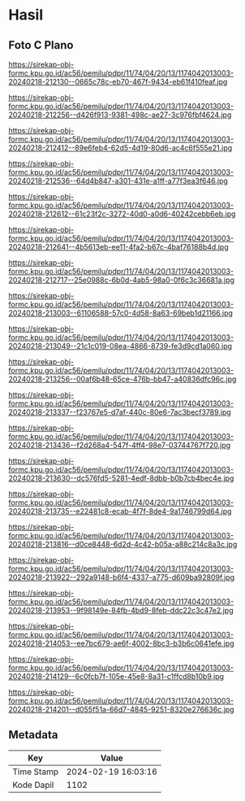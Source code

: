 # Hasil

## Foto C Plano

https://sirekap-obj-formc.kpu.go.id/ac56/pemilu/pdpr/11/74/04/20/13/1174042013003-20240218-212130--0665c78c-eb70-467f-9434-eb61f410feaf.jpg

https://sirekap-obj-formc.kpu.go.id/ac56/pemilu/pdpr/11/74/04/20/13/1174042013003-20240218-212256--d426f913-9381-498c-ae27-3c976fbf4624.jpg

https://sirekap-obj-formc.kpu.go.id/ac56/pemilu/pdpr/11/74/04/20/13/1174042013003-20240218-212412--89e6feb4-62d5-4d19-80d6-ac4c6f555e21.jpg

https://sirekap-obj-formc.kpu.go.id/ac56/pemilu/pdpr/11/74/04/20/13/1174042013003-20240218-212536--64d4b847-a301-431e-a1ff-a77f3ea3f646.jpg

https://sirekap-obj-formc.kpu.go.id/ac56/pemilu/pdpr/11/74/04/20/13/1174042013003-20240218-212612--61c23f2c-3272-40d0-a0d6-40242cebb6eb.jpg

https://sirekap-obj-formc.kpu.go.id/ac56/pemilu/pdpr/11/74/04/20/13/1174042013003-20240218-212641--4b5613eb-ee11-4fa2-b67c-4baf76188b4d.jpg

https://sirekap-obj-formc.kpu.go.id/ac56/pemilu/pdpr/11/74/04/20/13/1174042013003-20240218-212717--25e0988c-6b0d-4ab5-98a0-0f6c3c36681a.jpg

https://sirekap-obj-formc.kpu.go.id/ac56/pemilu/pdpr/11/74/04/20/13/1174042013003-20240218-213003--61106588-57c0-4d58-8a63-69beb1d21166.jpg

https://sirekap-obj-formc.kpu.go.id/ac56/pemilu/pdpr/11/74/04/20/13/1174042013003-20240218-213049--21c1c019-08ea-4866-8739-fe3d9cd1a060.jpg

https://sirekap-obj-formc.kpu.go.id/ac56/pemilu/pdpr/11/74/04/20/13/1174042013003-20240218-213256--00af6b48-65ce-476b-bb47-a40836dfc96c.jpg

https://sirekap-obj-formc.kpu.go.id/ac56/pemilu/pdpr/11/74/04/20/13/1174042013003-20240218-213337--f23767e5-d7af-440c-80e6-7ac3becf3789.jpg

https://sirekap-obj-formc.kpu.go.id/ac56/pemilu/pdpr/11/74/04/20/13/1174042013003-20240218-213436--f2d268a4-547f-4ff4-98e7-03744767f720.jpg

https://sirekap-obj-formc.kpu.go.id/ac56/pemilu/pdpr/11/74/04/20/13/1174042013003-20240218-213630--dc576fd5-5281-4edf-8dbb-b0b7cb4bec4e.jpg

https://sirekap-obj-formc.kpu.go.id/ac56/pemilu/pdpr/11/74/04/20/13/1174042013003-20240218-213735--e22481c8-ecab-4f7f-8de4-9a1746799d64.jpg

https://sirekap-obj-formc.kpu.go.id/ac56/pemilu/pdpr/11/74/04/20/13/1174042013003-20240218-213816--d0ce8448-6d2d-4c42-b05a-a88c214c8a3c.jpg

https://sirekap-obj-formc.kpu.go.id/ac56/pemilu/pdpr/11/74/04/20/13/1174042013003-20240218-213922--292a9148-b6f4-4337-a775-d609ba92809f.jpg

https://sirekap-obj-formc.kpu.go.id/ac56/pemilu/pdpr/11/74/04/20/13/1174042013003-20240218-213953--9f98149e-84fb-4bd9-8feb-ddc22c3c47e2.jpg

https://sirekap-obj-formc.kpu.go.id/ac56/pemilu/pdpr/11/74/04/20/13/1174042013003-20240218-214053--ee7bc679-ae6f-4002-8bc3-b3b6c0641efe.jpg

https://sirekap-obj-formc.kpu.go.id/ac56/pemilu/pdpr/11/74/04/20/13/1174042013003-20240218-214129--6c0fcb7f-105e-45e8-8a31-c1ffcd8b10b9.jpg

https://sirekap-obj-formc.kpu.go.id/ac56/pemilu/pdpr/11/74/04/20/13/1174042013003-20240218-214201--d055f51a-66d7-4845-9251-8320e276636c.jpg


## Metadata

| Key        | Value               |
| ---------- | ------------------- |
| Time Stamp | 2024-02-19 16:03:16 |
| Kode Dapil | 1102                |



